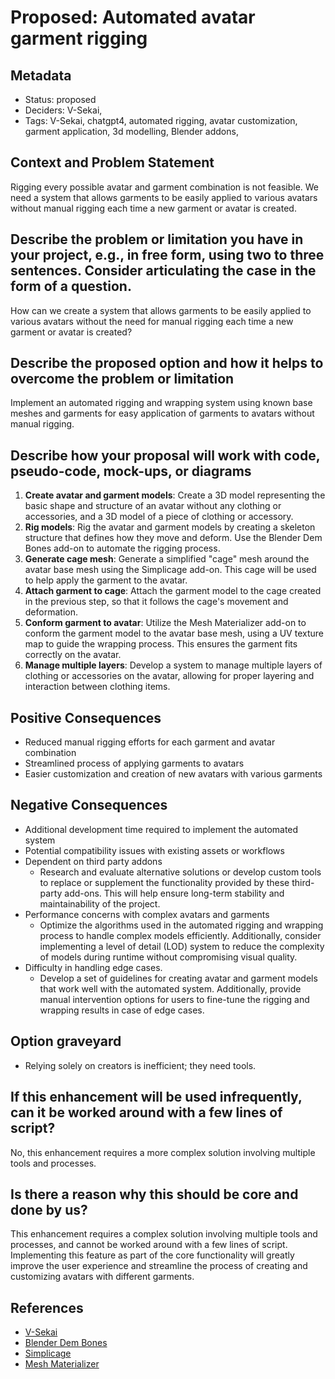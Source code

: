 # Proposed: Automated avatar garment rigging

## Metadata

- Status: proposed
- Deciders: V-Sekai,
- Tags: V-Sekai, chatgpt4, automated rigging, avatar customization, garment application, 3d modelling, Blender addons,

## Context and Problem Statement

Rigging every possible avatar and garment combination is not feasible. We need a system that allows garments to be easily applied to various avatars without manual rigging each time a new garment or avatar is created.

## Describe the problem or limitation you have in your project, e.g., in free form, using two to three sentences. Consider articulating the case in the form of a question.

How can we create a system that allows garments to be easily applied to various avatars without the need for manual rigging each time a new garment or avatar is created?

## Describe the proposed option and how it helps to overcome the problem or limitation

Implement an automated rigging and wrapping system using known base meshes and garments for easy application of garments to avatars without manual rigging.

## Describe how your proposal will work with code, pseudo-code, mock-ups, or diagrams

1. **Create avatar and garment models**: Create a 3D model representing the basic shape and structure of an avatar without any clothing or accessories, and a 3D model of a piece of clothing or accessory.
2. **Rig models**: Rig the avatar and garment models by creating a skeleton structure that defines how they move and deform. Use the Blender Dem Bones add-on to automate the rigging process.
3. **Generate cage mesh**: Generate a simplified "cage" mesh around the avatar base mesh using the Simplicage add-on. This cage will be used to help apply the garment to the avatar.
4. **Attach garment to cage**: Attach the garment model to the cage created in the previous step, so that it follows the cage's movement and deformation.
5. **Conform garment to avatar**: Utilize the Mesh Materializer add-on to conform the garment model to the avatar base mesh, using a UV texture map to guide the wrapping process. This ensures the garment fits correctly on the avatar.
6. **Manage multiple layers**: Develop a system to manage multiple layers of clothing or accessories on the avatar, allowing for proper layering and interaction between clothing items.

## Positive Consequences

- Reduced manual rigging efforts for each garment and avatar combination
- Streamlined process of applying garments to avatars
- Easier customization and creation of new avatars with various garments

## Negative Consequences

- Additional development time required to implement the automated system
- Potential compatibility issues with existing assets or workflows
- Dependent on third party addons
  * Research and evaluate alternative solutions or develop custom tools to replace or supplement the functionality provided by these third-party add-ons. This will help ensure long-term stability and maintainability of the project.
- Performance concerns with complex avatars and garments
  * Optimize the algorithms used in the automated rigging and wrapping process to handle complex models efficiently. Additionally, consider implementing a level of detail (LOD) system to reduce the complexity of models during runtime without compromising visual quality.
- Difficulty in handling edge cases. 
  * Develop a set of guidelines for creating avatar and garment models that work well with the automated system. Additionally, provide manual intervention options for users to fine-tune the rigging and wrapping results in case of edge cases.

## Option graveyard

- Relying solely on creators is inefficient; they need tools.

## If this enhancement will be used infrequently, can it be worked around with a few lines of script?

No, this enhancement requires a more complex solution involving multiple tools and processes.

## Is there a reason why this should be core and done by us?

This enhancement requires a complex solution involving multiple tools and processes, and cannot be worked around with a few lines of script. Implementing this feature as part of the core functionality will greatly improve the user experience and streamline the process of creating and customizing avatars with different garments.

## References

- [V-Sekai](https://v-sekai.org/)
- [Blender Dem Bones](https://blendermarket.com/products/blender-dembones)
- [Simplicage](https://blendermarket.com/products/simplicage)
- [Mesh Materializer](https://blendermarket.com/products/mesh-materializer)
